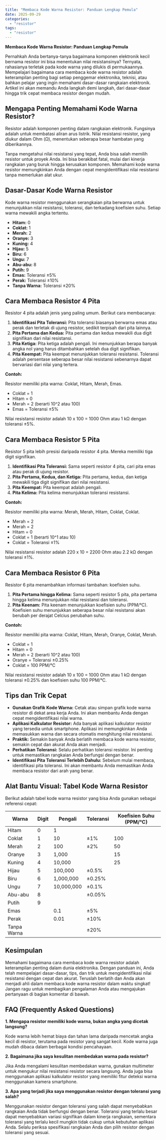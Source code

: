 ```yaml
---
title: "Membaca Kode Warna Resistor: Panduan Lengkap Pemula"
date: 2025-09-29
categories: 
  - "resistor"
tags: 
  - "resistor"
---
```


**Membaca Kode Warna Resistor: Panduan Lengkap Pemula**

Pernahkah Anda bertanya-tanya bagaimana komponen elektronik kecil bernama resistor ini bisa menentukan nilai resistansinya? Ternyata, rahasianya terletak pada kode warna yang dilukis di permukaannya. Mempelajari bagaimana cara membaca kode warna resistor adalah keterampilan penting bagi setiap penggemar elektronika, teknisi, atau bahkan pelajar yang ingin memahami dasar-dasar rangkaian elektronik. Artikel ini akan memandu Anda langkah demi langkah, dari dasar-dasar hingga trik cepat membaca resistor dengan mudah.

## Mengapa Penting Memahami Kode Warna Resistor?

Resistor adalah komponen penting dalam rangkaian elektronik. Fungsinya adalah untuk membatasi aliran arus listrik. Nilai resistansi resistor, yang diukur dalam Ohm (Ω), menentukan seberapa besar hambatan yang diberikannya.

Tanpa mengetahui nilai resistansi yang tepat, Anda bisa salah memilih resistor untuk proyek Anda. Ini bisa berakibat fatal, mulai dari kinerja rangkaian yang buruk hingga kerusakan komponen. Memahami kode warna resistor memungkinkan Anda dengan cepat mengidentifikasi nilai resistansi tanpa memerlukan alat ukur.

## Dasar-Dasar Kode Warna Resistor

Kode warna resistor menggunakan serangkaian pita berwarna untuk menunjukkan nilai resistansi, toleransi, dan terkadang koefisien suhu. Setiap warna mewakili angka tertentu.

- **Hitam:** 0
- **Coklat:** 1
- **Merah:** 2
- **Oranye:** 3
- **Kuning:** 4
- **Hijau:** 5
- **Biru:** 6
- **Ungu:** 7
- **Abu-abu:** 8
- **Putih:** 9
- **Emas:** Toleransi ±5%
- **Perak:** Toleransi ±10%
- **Tanpa Warna:** Toleransi ±20%

## Cara Membaca Resistor 4 Pita

Resistor 4 pita adalah jenis yang paling umum. Berikut cara membacanya:

1. **Identifikasi Pita Toleransi:** Pita toleransi biasanya berwarna emas atau perak dan terletak di ujung resistor, sedikit terpisah dari pita lainnya.
2. **Pita Pertama dan Kedua:** Pita pertama dan kedua mewakili dua digit signifikan dari nilai resistansi.
3. **Pita Ketiga:** Pita ketiga adalah pengali. Ini menunjukkan berapa banyak angka nol yang harus ditambahkan setelah dua digit signifikan.
4. **Pita Keempat:** Pita keempat menunjukkan toleransi resistansi. Toleransi adalah persentase seberapa besar nilai resistansi sebenarnya dapat bervariasi dari nilai yang tertera.

**Contoh:**

Resistor memiliki pita warna: Coklat, Hitam, Merah, Emas.

- Coklat = 1
- Hitam = 0
- Merah = 2 (berarti 10^2 atau 100)
- Emas = Toleransi ±5%

Nilai resistansi resistor adalah 10 x 100 = 1000 Ohm atau 1 kΩ dengan toleransi ±5%.

## Cara Membaca Resistor 5 Pita

Resistor 5 pita lebih presisi daripada resistor 4 pita. Mereka memiliki tiga digit signifikan.

1. **Identifikasi Pita Toleransi:** Sama seperti resistor 4 pita, cari pita emas atau perak di ujung resistor.
2. **Pita Pertama, Kedua, dan Ketiga:** Pita pertama, kedua, dan ketiga mewakili tiga digit signifikan dari nilai resistansi.
3. **Pita Keempat:** Pita keempat adalah pengali.
4. **Pita Kelima:** Pita kelima menunjukkan toleransi resistansi.

**Contoh:**

Resistor memiliki pita warna: Merah, Merah, Hitam, Coklat, Coklat.

- Merah = 2
- Merah = 2
- Hitam = 0
- Coklat = 1 (berarti 10^1 atau 10)
- Coklat = Toleransi ±1%

Nilai resistansi resistor adalah 220 x 10 = 2200 Ohm atau 2.2 kΩ dengan toleransi ±1%.

## Cara Membaca Resistor 6 Pita

Resistor 6 pita menambahkan informasi tambahan: koefisien suhu.

1. **Pita Pertama hingga Kelima:** Sama seperti resistor 5 pita, pita pertama hingga kelima menunjukkan nilai resistansi dan toleransi.
2. **Pita Keenam:** Pita keenam menunjukkan koefisien suhu (PPM/°C). Koefisien suhu menunjukkan seberapa besar nilai resistansi akan berubah per derajat Celcius perubahan suhu.

**Contoh:**

Resistor memiliki pita warna: Coklat, Hitam, Merah, Oranye, Coklat, Merah.

- Coklat = 1
- Hitam = 0
- Merah = 2 (berarti 10^2 atau 100)
- Oranye = Toleransi ±0.25%
- Coklat = 100 PPM/°C

Nilai resistansi resistor adalah 10 x 100 = 1000 Ohm atau 1 kΩ dengan toleransi ±0.25% dan koefisien suhu 100 PPM/°C.

## Tips dan Trik Cepat

- **Gunakan Grafik Kode Warna:** Cetak atau simpan grafik kode warna resistor di dekat area kerja Anda. Ini akan membantu Anda dengan cepat mengidentifikasi nilai warna.
- **Aplikasi Kalkulator Resistor:** Ada banyak aplikasi kalkulator resistor yang tersedia untuk smartphone. Aplikasi ini memungkinkan Anda memasukkan warna dan secara otomatis menghitung nilai resistansi.
- **Praktik:** Semakin banyak Anda berlatih membaca kode warna resistor, semakin cepat dan akurat Anda akan menjadi.
- **Perhatikan Toleransi:** Selalu perhatikan toleransi resistor. Ini penting untuk memastikan rangkaian Anda berfungsi dengan benar.
- **Identifikasi Pita Toleransi Terlebih Dahulu:** Sebelum mulai membaca, identifikasi pita toleransi. Ini akan membantu Anda memastikan Anda membaca resistor dari arah yang benar.

## Alat Bantu Visual: Tabel Kode Warna Resistor

Berikut adalah tabel kode warna resistor yang bisa Anda gunakan sebagai referensi cepat:

| Warna | Digit | Pengali | Toleransi | Koefisien Suhu (PPM/°C) |
| --- | --- | --- | --- | --- |
| Hitam | 0 | 1 |  |  |
| Coklat | 1 | 10 | ±1% | 100 |
| Merah | 2 | 100 | ±2% | 50 |
| Oranye | 3 | 1,000 |  | 15 |
| Kuning | 4 | 10,000 |  | 25 |
| Hijau | 5 | 100,000 | ±0.5% |  |
| Biru | 6 | 1,000,000 | ±0.25% |  |
| Ungu | 7 | 10,000,000 | ±0.1% |  |
| Abu-abu | 8 |  | ±0.05% |  |
| Putih | 9 |  |  |  |
| Emas |  | 0.1 | ±5% |  |
| Perak |  | 0.01 | ±10% |  |
| Tanpa Warna |  |  | ±20% |  |

## Kesimpulan

Memahami bagaimana cara membaca kode warna resistor adalah keterampilan penting dalam dunia elektronika. Dengan panduan ini, Anda telah mempelajari dasar-dasar, tips, dan trik untuk mengidentifikasi nilai resistansi dengan cepat dan akurat. Teruslah berlatih dan Anda akan menjadi ahli dalam membaca kode warna resistor dalam waktu singkat! Jangan ragu untuk membagikan pengalaman Anda atau mengajukan pertanyaan di bagian komentar di bawah.

## FAQ (Frequently Asked Questions)

**1\. Mengapa resistor memiliki kode warna, bukan angka yang dicetak langsung?**

Kode warna lebih hemat biaya dan tahan lama daripada mencetak angka kecil di resistor, terutama pada resistor yang sangat kecil. Kode warna juga mudah dibaca dalam berbagai kondisi pencahayaan.

**2\. Bagaimana jika saya kesulitan membedakan warna pada resistor?**

Jika Anda mengalami kesulitan membedakan warna, gunakan multimeter untuk mengukur nilai resistansi resistor secara langsung. Anda juga bisa menggunakan aplikasi kalkulator resistor yang memiliki fitur deteksi warna menggunakan kamera smartphone.

**3\. Apa yang terjadi jika saya menggunakan resistor dengan toleransi yang salah?**

Menggunakan resistor dengan toleransi yang salah dapat menyebabkan rangkaian Anda tidak berfungsi dengan benar. Toleransi yang terlalu besar dapat menyebabkan variasi signifikan dalam kinerja rangkaian, sementara toleransi yang terlalu kecil mungkin tidak cukup untuk kebutuhan aplikasi Anda. Selalu periksa spesifikasi rangkaian Anda dan pilih resistor dengan toleransi yang sesuai.
